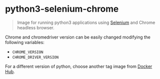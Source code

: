 # python3-selenium-chrome

> Image for running python3 applications using [Selenium](https://www.selenium.dev/) and Chrome headless browser.

<!-- toc -->

Chrome and chromedriver version can be easily changed modifying the following variables:

- `CHROME_VERSION`
- `CHROME_DRIVER_VERSION`

For a different version of python, choose another tag image from [Docker Hub](https://hub.docker.com/_/python).
